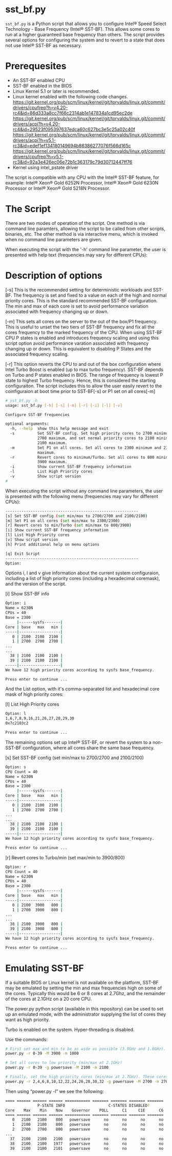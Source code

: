 # sst_bf.py

`sst_bf.py` is a Python script that allows you to configure
Intel® Speed Select Technology - Base Frequency (Intel® SST-BF).
This allows some cores to run at a higher guaranteed base frequency than
others. The script provides several options for configuring the system and
to revert to a state that does not use Intel® SST-BF as necessary.

# Prerequesites

* An SST-BF enabled CPU
* SST-BF enabled in the BIOS
* Linux Kernel 5.1 or later is recommended.
* Linux kernel enabled with the following code changes.
    https://git.kernel.org/pub/scm/linux/kernel/git/torvalds/linux.git/commit/drivers/cpufreq?h=v4.20-rc4&id=86d333a8cc7f66c2314ab1e147834a1cd95ec2de
    https://git.kernel.org/pub/scm/linux/kernel/git/torvalds/linux.git/commit/drivers/acpi?h=v4.20-rc4&id=29523f095397637edca60c627bc3e5c25a02c40f
    https://git.kernel.org/pub/scm/linux/kernel/git/torvalds/linux.git/commit/drivers/acpi?h=v5.1-rc3&id=edef1ef134180149694b86386277076f566d165c
    https://git.kernel.org/pub/scm/linux/kernel/git/torvalds/linux.git/commit/drivers/cpufreq?h=v5.1-rc3&id=92a3e426ec06e72b1c363179c79d30712447ff76
* Kernel using intel_pstate driver

The script is compatible with any CPU with the Intel® SST-BF feature, for
example: Intel® Xeon® Gold 6252N Processor, Intel® Xeon® Gold 6230N
Processor or Intel® Xeon® Gold 5218N Processor.

# The Script

There are two modes of operation of the script. One method is via command line
paramters, allowing the script to be called from other scripts, binaries, etc.
The other method is via interactive menu, which is invoked when no command
line parameters are given.

When executing the script with the '-h' command line parameter, the user is
presented with help text (frequencies may vary for different CPUs):

# Description of options
[-s] This is the recommended setting for deterministic workloads and SST-BF. The frequency is set and fixed to a value on each of the high and normal priority cores. This is the standard recommended SST-BF configuration. The min and max of each core is set to avoid performance variation associated with frequency changing up or down. 

[-m] This sets all cores on the server to the out of the box/P1 frequency. This is useful to unset the two tiers of SST-BF frequency and fix all the cores frequency to the marked frequency of the CPU. When using SST-BF CPU P states is enabled and introduces frequency scaling and using this script option avoid performance varation associated with frequency changing up or down. This is equivalent to disabling P States and the associated frequency scaling.

[-r] This option reverts the CPU to and out of the box configuration where Intel Turbo Boost is enabled (up to max turbo frequency). SST-BF depends on Turbo and P states enabled in BIOS. The range of frequency is lowest P state to highest Turbo frequency. Hence, this is considered the starting configuraiton. The script includes this to allow the user easily revert to the coinfiguraion at boot time prior to SST-BF[-s] or P1 set on all cores[-m]

```bash
# sst_bf.py -h
usage: sst_bf.py [-h] [-s] [-m] [-r] [-i] [-l] [-v]

Configure SST-BF frequencies

optional arguments:
  -h, --help  show this help message and exit
  -s          Set SST-BF config. Set high priority cores to 2700 minimum and
              2700 maximum, and set normal priority cores to 2100 minimum and
              2100 maximum.
  -m          Set P1 on all cores. Set all cores to 2300 minimum and 2300
              maximum.
  -r          Revert cores to minimum/Turbo. Set all cores to 800 minimum and
              3900 maximum.
  -i          Show current SST-BF frequency information
  -l          List High Priority cores
  -v          Show script version
#
```

When executing the script without any command line parameters, the user is
presented with the following menu (frequencies may vary for different CPUs):

```bash
----------------------------------------------------------
[s] Set SST-BF config (set min/max to 2700/2700 and 2100/2100)
[m] Set P1 on all cores (set min/max to 2300/2300)
[r] Revert cores to min/Turbo (set min/max to 800/3900)
[i] Show current SST-BF frequency information
[l] List High Priority cores
[v] Show script version
[h] Print additional help on menu options

[q] Exit Script
----------------------------------------------------------
Option:
```

Options i, l and v give information about the current system configuraion,
including a list of high priority cores (including a hexadecimal coremask),
and the version of the script.


[i] Show SST-BF info
```bash
Option: i
Name = 6230N
CPUs = 40
Base = 2300
     |------sysfs-------|
Core | base   max   min |
-----|------------------|
   0 | 2100  2100  2100 |
   1 | 2700  2700  2700 |
...
...
  38 | 2100  2100  2100 |
  39 | 2100  2100  2100 |
-----|------------------|
We have 12 high priority cores according to sysfs base_frequency.

Press enter to continue ...
```

And the List option, with it's comma-separated list and hexadecimal core mask
of high priority cores:

[l] List High Priority cores
```bash
Option: l
1,6,7,8,9,16,21,26,27,28,29,30
0x7c2103c2

Press enter to continue ...
```

The remaining options set up Intel® SST-BF, or revert the system to
a non-SST-BF configuration, where all cores share the same base frequency.

[s] Set SST-BF config (set min/max to 2700/2700 and 2100/2100)
```bash
Option: s
CPU Count = 40
Name = 6230N
CPUs = 40
Base = 2300
     |------sysfs-------|
Core | base   max   min |
-----|------------------|
   0 | 2100  2100  2100 |
   1 | 2700  2700  2700 |
...
...
  38 | 2100  2100  2100 |
  39 | 2100  2100  2100 |
-----|------------------|
We have 12 high priority cores according to sysfs base_frequency.

Press enter to continue ...
```

[r] Revert cores to Turbo/min (set max/min to 3900/800)
```bash
Option: r
CPU Count = 40
Name = 6230N
CPUs = 40
Base = 2300
     |------sysfs-------|
Core | base   max   min |
-----|------------------|
   0 | 2100  3900   800 |
   1 | 2700  3900   800 |
...
...
  38 | 2100  3900   800 |
  39 | 2100  3900   800 |
-----|------------------|
We have 12 high priority cores according to sysfs base_frequency.

Press enter to continue ...
```
# Emulating SST-BF

If a suitable BIOS or Linux kernel is not available on the platform, SST-BF
may be emulated by setting the min and max frequencies high on some of the
cores. Typically this would be 6 or 8 cores at 2.7Ghz, and the remainder of
the cores at 2.1GHz on a 20 core CPU. 

The power.py python script (available in this repository) can be used to set
up an emulated mode, with the administrator supplying the list of cores they
want as high priority. 

Turbo is enabled on the system. Hyper-threading is disabled. 

Use the commands:

```bash
# First set max and min to be as wide as possible (3.9GHz and 1.0GHz).
power.py -r 0-39 -M 3900 -m 1000

# Set all cores to low priority (min/max at 2.1GHz)
power.py -r 0-39 -g powersave -M 2100 -m 2100

# Finally, set the high priority cores (min/max at 2.7GHz). These cores are just random cores. 6 cores per SKU on 6230N
power.py -r 2,4,6,8,10,12,22,24,26,28,30,32 -g powersave -M 2700 -m 2700
```

Then using “power.py -l” we see the following:

```bash
==== ====== ====== ====== =========== ======= ======= ======= =======
              P-STATE INFO                   C-STATES DISABLED?
Core    Max    Min    Now    Governor    POLL      C1     C1E      C6
==== ====== ====== ====== =========== ======= ======= ======= =======
   0   2100   2100    800   powersave      no      no      no      no
   1   2100   2100    800   powersave      no      no      no      no
   2   2700   2700    800   powersave      no      no      no      no
...
  37   2100   2100   2100   powersave      no      no      no      no
  38   2100   2100   1977   powersave      no      no      no      no
  39   2100   2100   2101   powersave      no      no      no      no
```

